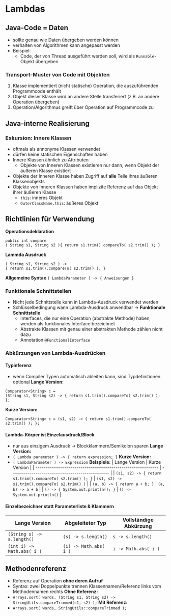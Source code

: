 # Lambdas
## Java-Code = Daten
- sollte genau wie Daten übergeben werden können
- verhalten von Algorithmen kann angepasst werden
- Beispiel:
	- Code, der von Thread ausgeführt werden soll, wird als ``Runnable``-Objekt übergeben
### Transport-Muster von Code mit Objekten
1. Klasse implementiert (nicht statische) Operation, die auszuführenden Programmcode enthält
2. Objekt dieser Klasse wird an andere Stelle transferiert (z.B. an andere Operation übergeben)
3. Operation/Algorithmus greift über Operation auf Programmcode zu


## Java-interne Realisierung
### Exkursion: Innere Klassen
- oftmals als annonyme Klassen verwendet
- dürfen keine statischen Eigenschaften haben
- Innere Klassen ähnlich zu Attributen
	- Objekte von Inneren Klassen existieren nur dann, wenn Objekt der äußeren Klasse existiert
- Objekte der Inneren Klasse haben Zugriff auf **alle** Teile ihres äußeren Klassenobjekts
- Objekte von Inneren Klassen haben implizite Referenz auf das Objekt ihrer äußeren Klasse
	- ``this``: inneres Objekt
	- ``OuterClassName.this``: äußeres Objekt

## Richtlinien für Verwendung
**Operationsdeklaration**
```
public int compare  
( String s1, String s2 ){ return s1.trim().compareTo( s2.trim() ); }
```
**Lammda Ausdruck**
```
( String s1, String s2 ) ->  
{ return s1.trim().compareTo( s2.trim() ); }
```
**Allgemeine Syntax**
``( LambdaParameter ) -> { Anweisungen }``

### Funktionale Schnittstellen
- Nicht jede Schnittstelle kann in Lambda-Ausdruck verwendet werden
- Schlüsselbedingung wann Lambda-Ausdruck anwendbar -> **Funktionale Schnittstelle**
	- Interfaces, die nur eine Operation (abstrakte Methode) haben, werden als funktionales Interface bezeichnet
	- Abstrakte Klassen mit genau einer abstrakten Methode zählen nicht dazu
	- Annotation ``@FunctionalInterface``

### Abkürzungen von Lambda-Ausdrücken
#### Typinferenz
- wenn Compiler Typen automatisch ableiten kann, sind Typdefinitionen optional
**Lange Version:**
```long-version:
Comparator<String> c =  
(String s1, String s2) -> { return s1.trim().compareTo( s2.trim() ); };
```
**Kurze Version:**
```short-version
Comparator<String> c = (s1, s2) -> { return s1.trim().compareTo( s2.trim() ); };
```

#### Lambda-Körper ist Einzelausdruck/Block
- nur aus einzigem Ausdruck -> Blockklammern/Semikolon sparen
**Lange Version:**
- ``( Lambda parameter ) -> { return expression; }``
**Kurze Version:**
- ``( LambdaParameter ) -> Expression``
**Beispiele:**
| Lange Version                                                | Kurze Version                                    |
| ------------------------------------------------------------ | ------------------------------------------------ |
| ``(s1, s2) -> { return s1.trim().compareTo( s2.trim() ); }`` | ``(s1, s2) -> s1.trim().compareTo( s2.trim() )`` |
| ``(a, b) -> { return a + b; }``                              | ``(a, b) -> a + b``                              |
| ``() -> { System.out.println(); }``                          | ``() -> System.out.println()``                   |

#### Einzelbezeichner statt Parameterliste & Klammern
| Lange Version                | Abgeleiteter Typ         | Vollständige Abkürzung |
| ---------------------------- | ------------------------ | ---------------------- |
| ``(String s) -> s.length()`` | ``(s) -> s.length()``    | ``s -> s.length()``    |
| ``(int i) -> Math.abs( i )`` | ``(i) -> Math.abs( i )`` | ``i -> Math.abs( i )`` |

## Methodenreferenz
- Referenz auf Operation **ohne deren Aufruf**
- Syntax: zwei Doppelpunkte trennen Klassennamen/Referenz links vom Methodennamen rechts
**Ohne Referenz:**
- ``Arrays.sort( words, (String s1, String s2) -> StringUtils.compareTrimmed(s1, s2) );``
**Mit Referenz:**
- ``Arrays.sort( words, StringUtils::compareTrimmed );``
